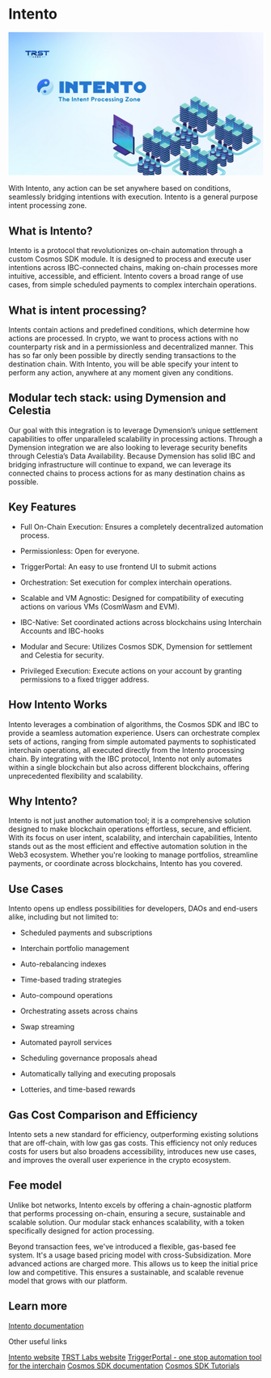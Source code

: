 # Intento

![Welcome to Intento](docs/static/img/web.png)

With Intento, any action can be set anywhere based on conditions, seamlessly bridging intentions with execution. Intento is a general purpose intent processing zone.


## What is Intento?

Intento is a protocol that revolutionizes on-chain automation through a custom Cosmos SDK module. It is designed to process and execute user intentions across IBC-connected chains, making on-chain processes more intuitive, accessible, and efficient. Intento covers a broad range of use cases, from simple scheduled payments to complex interchain operations.

## What is intent processing?

Intents contain actions and predefined conditions, which determine how actions are processed. In crypto, we want to process actions with no counterparty risk and in a permissionless and decentralized manner. This has so far only been possible by directly sending transactions to the destination chain. With Intento, you will be able specify your intent to perform any action, anywhere at any moment given any conditions.

## Modular tech stack: using Dymension and Celestia

Our goal with this integration is to leverage Dymension’s unique settlement capabilities to offer unparalleled scalability in processing actions. Through a Dymension integration we are also looking to leverage security benefits through Celestia’s Data Availability. Because Dymension has solid IBC and bridging infrastructure will continue to expand, we can leverage its connected chains to process actions for as many destination chains as possible.

## Key Features

- Full On-Chain Execution: Ensures a completely decentralized automation process.
    
- Permissionless: Open for everyone.
    
- TriggerPortal: An easy to use frontend UI to submit actions
    
- Orchestration: Set execution for complex interchain operations.
    
- Scalable and VM Agnostic: Designed for compatibility of executing actions on various VMs (CosmWasm and EVM).
    
- IBC-Native: Set coordinated actions across blockchains using Interchain Accounts and IBC-hooks
    
- Modular and Secure: Utilizes Cosmos SDK, Dymension for settlement and Celestia for security.
    
- Privileged Execution: Execute actions on your account by granting permissions to a fixed trigger address.

## How Intento Works

Intento leverages a combination of algorithms, the Cosmos SDK and IBC to provide a seamless automation experience. Users can orchestrate complex sets of actions, ranging from simple automated payments to sophisticated interchain operations, all executed directly from the Intento processing chain. By integrating with the IBC protocol, Intento not only automates within a single blockchain but also across different blockchains, offering unprecedented flexibility and scalability.

## Why Intento?

Intento is not just another automation tool; it is a comprehensive solution designed to make blockchain operations effortless, secure, and efficient. With its focus on user intent, scalability, and interchain capabilities, Intento stands out as the most efficient and effective automation solution in the Web3 ecosystem. Whether you're looking to manage portfolios, streamline payments, or coordinate across blockchains, Intento has you covered.

## Use Cases

Intento opens up endless possibilities for developers, DAOs and end-users alike, including but not limited to:

- Scheduled payments and subscriptions
    
- Interchain portfolio management
    
- Auto-rebalancing indexes
    
- Time-based trading strategies
    
- Auto-compound operations
    
- Orchestrating assets across chains

- Swap streaming
    
- Automated payroll services
    
- Scheduling governance proposals ahead
    
- Automatically tallying and executing proposals
    
- Lotteries, and time-based rewards
    

  

## Gas Cost Comparison and Efficiency

Intento sets a new standard for efficiency, outperforming existing solutions that are off-chain, with low gas gas costs. This efficiency not only reduces costs for users but also broadens accessibility, introduces new use cases, and improves the overall user experience in the crypto ecosystem.

## Fee model

Unlike bot networks, Intento excels by offering a chain-agnostic platform that performs processing on-chain, ensuring a secure, sustainable and scalable solution. Our modular stack enhances scalability, with a token specifically designed for action processing.

Beyond transaction fees, we've introduced a flexible, gas-based fee system. It's a usage based pricing model with cross-Subsidization. More advanced actions are charged more. This allows us to keep the initial price low and competitive. This ensures a sustainable, and scalable revenue model that grows with our platform.


## Learn more

[Intento documentation](https://docs.intento.zone)

Other useful links

[Intento website](https://intento.zone/)
[TRST Labs website](https://trstlabs.xyz/)
[TriggerPortal - one stop automation tool for the interchain](https://triggerportal.zone/)
[Cosmos SDK documentation](https://docs.cosmos.network)
[Cosmos SDK Tutorials](https://tutorials.cosmos.network)
